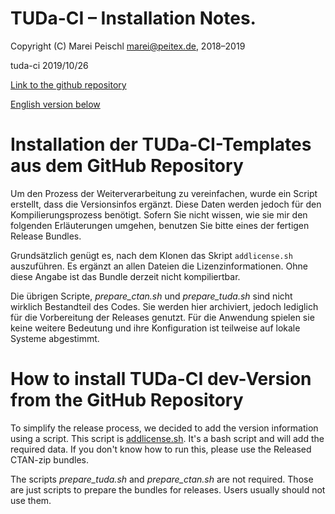 # TUDa-CI – Installation Notes.

 Copyright (C) Marei Peischl <marei@peitex.de>, 2018–2019

 tuda-ci 2019/10/26

[Link to the github repository](https://github.com/tudace/tuda_latex_templates)

[English version below](#how-to-install-tuda-ci-dev-version-from-the-github-repository)

# Installation der TUDa-CI-Templates aus dem GitHub Repository

Um den Prozess der Weiterverarbeitung zu vereinfachen, wurde ein Script erstellt, dass die Versionsinfos ergänzt. Diese Daten werden jedoch für den Kompilierungsprozess benötigt. Sofern Sie nicht wissen, wie sie mir den folgenden Erläuterungen umgehen, benutzen Sie bitte eines der fertigen Release Bundles.

Grundsätzlich genügt es, nach dem Klonen das Skript `addlicense.sh` auszuführen. Es ergänzt an allen Dateien die Lizenzinformationen. Ohne diese Angabe ist das Bundle derzeit nicht kompiliertbar.

Die übrigen Scripte, *prepare_ctan.sh* und *prepare_tuda.sh* sind nicht wirklich Bestandteil des Codes. Sie werden hier archiviert, jedoch lediglich für die Vorbereitung der Releases genutzt. Für die Anwendung spielen sie keine weitere Bedeutung und ihre Konfiguration ist teilweise auf lokale Systeme abgestimmt.

# How to install TUDa-CI dev-Version from the GitHub Repository

To simplify the release process, we decided to add the version information using a script. This script is [addlicense.sh](https://github.com/tudace/tuda_latex_templates/blob/master/addlicense.sh). It's a bash script and will add the required data. If you don't know how to run this, please use the Released CTAN-zip bundles.

The scripts *prepare_tuda.sh* and *prepare_ctan.sh* are not required. Those are just scripts to prepare the bundles for releases. Users usually should not use them.